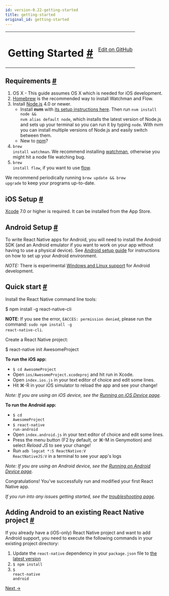 ```yaml
---
id: version-0.22-getting-started
title: getting-started
original_id: getting-started
---
```

<a id="content"></a><table width="100%"><tbody><tr><td><h1><a class="anchor" name="getting-started"></a>Getting Started <a class="hash-link" href="docs/getting-started.html#getting-started">#</a></h1></td><td style="text-align:right;"><a target="_blank" href="https://github.com/facebook/react-native/blob/master/docs/GettingStarted.md">Edit on GitHub</a></td></tr></tbody></table><div><h2><a class="anchor" name="requirements"></a>Requirements <a class="hash-link" href="docs/getting-started.html#requirements">#</a></h2><ol><li>OS X - This guide assumes OS X which is needed for iOS development.</li><li><a href="http://brew.sh/" target="_blank">Homebrew</a> is the recommended way to install Watchman and Flow.</li><li>Install <a href="https://nodejs.org/" target="_blank">Node.js</a> 4.0 or newer.<ul><li>Install <strong>nvm</strong> with <a href="https://github.com/creationix/nvm#installation" target="_blank">its setup instructions here</a>. Then run <code>nvm install node &amp;&amp; nvm alias default node</code>, which installs the latest version of Node.js and sets up your terminal so you can run it by typing <code>node</code>. With nvm you can install multiple versions of Node.js and easily switch between them.</li><li>New to <a href="https://docs.npmjs.com/" target="_blank">npm</a>?</li></ul></li><li><code>brew install watchman</code>. We recommend installing <a href="https://facebook.github.io/watchman/docs/install.html" target="_blank">watchman</a>, otherwise you might hit a node file watching bug.</li><li><code>brew install flow</code>, if you want to use <a href="http://www.flowtype.org" target="_blank">flow</a>.</li></ol><p>We recommend periodically running <code>brew update &amp;&amp; brew upgrade</code> to keep your programs up-to-date.</p><h2><a class="anchor" name="ios-setup"></a>iOS Setup <a class="hash-link" href="docs/getting-started.html#ios-setup">#</a></h2><p><a href="https://developer.apple.com/xcode/downloads/" target="_blank">Xcode</a> 7.0 or higher is required. It can be installed from the App Store.</p><h2><a class="anchor" name="android-setup"></a>Android Setup <a class="hash-link" href="docs/getting-started.html#android-setup">#</a></h2><p>To write React Native apps for Android, you will need to install the Android SDK (and an Android emulator if you want to work on your app without having to use a physical device). See <a href="docs/android-setup.html" target="_blank">Android setup guide</a> for instructions on how to set up your Android environment.</p><p><em>NOTE:</em> There is experimental <a href="docs/linux-windows-support.html" target="_blank">Windows and Linux support</a> for Android development.</p><h2><a class="anchor" name="quick-start"></a>Quick start <a class="hash-link" href="docs/getting-started.html#quick-start">#</a></h2><p>Install the React Native command line tools:</p><div class="prism language-javascript">$ npm install <span class="token operator">-</span>g react<span class="token operator">-</span>native<span class="token operator">-</span>cli</div><p><strong>NOTE</strong>: If you see the error, <code>EACCES: permission denied</code>, please run the command: <code>sudo npm install -g react-native-cli</code>.</p><p>Create a React Native project:</p><div class="prism language-javascript">$ react<span class="token operator">-</span>native init AwesomeProject</div><p><strong>To run the iOS app:</strong></p><ul><li><code>$ cd AwesomeProject</code></li><li>Open <code>ios/AwesomeProject.xcodeproj</code> and hit run in Xcode.</li><li>Open <code>index.ios.js</code> in your text editor of choice and edit some lines.</li><li>Hit ⌘-R in your iOS simulator to reload the app and see your change!</li></ul><p><em>Note: If you are using an iOS device, see the <a href="docs/running-on-device-ios.html#content" target="_blank">Running on iOS Device page</a>.</em></p><p><strong>To run the Android app:</strong></p><ul><li><code>$ cd AwesomeProject</code></li><li><code>$ react-native run-android</code></li><li>Open <code>index.android.js</code> in your text editor of choice and edit some lines.</li><li>Press the menu button (F2 by default, or ⌘-M in Genymotion) and select <em>Reload JS</em> to see your change!</li><li>Run <code>adb logcat *:S ReactNative:V ReactNativeJS:V</code> in a terminal to see your app's logs</li></ul><p><em>Note: If you are using an Android device, see the <a href="docs/running-on-device-android.html#content" target="_blank">Running on Android Device page</a>.</em></p><p>Congratulations! You've successfully run and modified your first React Native app.</p><p><em>If you run into any issues getting started, see the <a href="docs/troubleshooting.html#content" target="_blank">troubleshooting page</a>.</em></p><h2><a class="anchor" name="adding-android-to-an-existing-react-native-project"></a>Adding Android to an existing React Native project <a class="hash-link" href="docs/getting-started.html#adding-android-to-an-existing-react-native-project">#</a></h2><p>If you already have a (iOS-only) React Native project and want to add Android support, you need to execute the following commands in your existing project directory:</p><ol><li>Update the <code>react-native</code> dependency in your <code>package.json</code> file to <a href="https://www.npmjs.com/package/react-native" target="_blank">the latest version</a></li><li><code>$ npm install</code></li><li><code>$ react-native android</code></li></ol></div><div class="docs-prevnext"><a class="docs-next" href="docs/getting-started-linux.html#content">Next →</a></div>